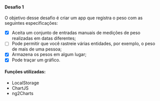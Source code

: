 #### Desafio 1
O objetivo desse desafio é criar um app que registra o peso com as seguintes especificações:
      
- [x] Aceita um conjunto de entradas manuais de medições de peso realizadas em datas diferentes;
- [ ] Pode permitir que você rastreie várias entidades, por exemplo, o peso de mais de uma pessoa;
- [x] Armazena os pesos em algum lugar;
- [x] Pode traçar um gráfico.

#### Funções utilizadas:
- LocalStorage
- ChartJS
- ng2Charts